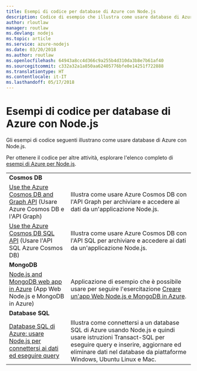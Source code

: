 ```yaml
---
title: Esempi di codice per database di Azure con Node.js
description: Codice di esempio che illustra come usare database di Azure con Node.js.
author: rloutlaw
manager: routlaw
ms.devlang: nodejs
ms.topic: article
ms.service: azure-nodejs
ms.date: 03/20/2018
ms.author: routlaw
ms.openlocfilehash: 64943a8cc4d366c9a255b4d310da3b8e7b61af40
ms.sourcegitcommit: c332a32a1a850aa62405776bfe0e14251f722888
ms.translationtype: HT
ms.contentlocale: it-IT
ms.lasthandoff: 05/17/2018
---
```

# <a name="azure-databases-with-nodejs-code-samples"></a>Esempi di codice per database di Azure con Node.js

Gli esempi di codice seguenti illustrano come usare database di Azure con Node.js.

Per ottenere il codice per altre attività, esplorare l'elenco completo di [esempi di Azure per Node.js](https://azure.microsoft.com/resources/samples/?term=nodejs).

| | |
|---|---|
| **Cosmos DB** ||
| [Use the Azure Cosmos DB and Graph API](https://azure.microsoft.com/resources/samples/azure-cosmos-db-graph-nodejs-getting-started/) (Usare Azure Cosmos DB e l'API Graph) | Illustra come usare Azure Cosmos DB con l'API Graph per archiviare e accedere ai dati da un'applicazione Node.js. |
| [Use the Azure Cosmos DB SQL API](https://azure.microsoft.com/resources/samples/azure-cosmos-db-documentdb-nodejs-getting-started/) (Usare l'API SQL Azure Cosmos DB) | Illustra come usare Azure Cosmos DB con l'API SQL per archiviare e accedere ai dati da un'applicazione Node.js. |
| **MongoDB** ||
| [Node.js and MongoDB web app in Azure](https://azure.microsoft.com/resources/samples/meanjs/) (App Web Node.js e MongoDB in Azure) | Applicazione di esempio che è possibile usare per seguire l'esercitazione [Creare un'app Web Node.js e MongoDB in Azure](http://docs.microsoft.com/azure/app-service-web/app-service-web-tutorial-nodejs-mongodb-app?toc=/azure/node/toc.json&bc=/azure/node/toc.json). |
| **Database SQL** ||
| [Database SQL di Azure: usare Node.js per connettersi ai dati ed eseguire query](https://docs.microsoft.com/azure/sql-database/sql-database-connect-query-nodejs) | Illustra come connettersi a un database SQL di Azure usando Node.js e quindi usare istruzioni Transact-SQL per eseguire query e inserire, aggiornare ed eliminare dati nel database da piattaforme Windows, Ubuntu Linux e Mac. |
